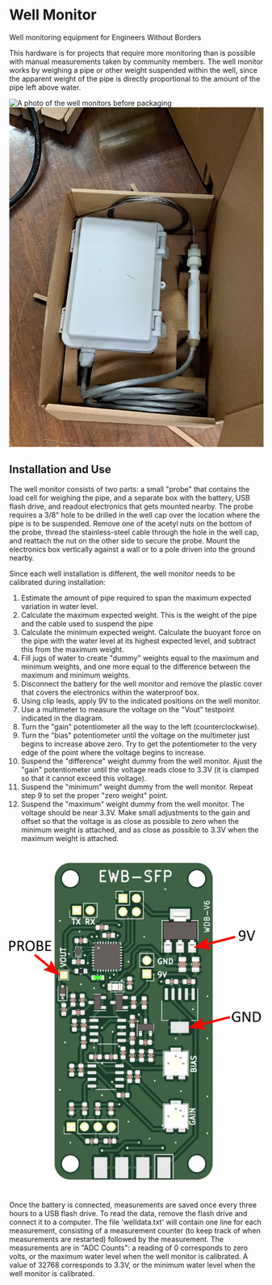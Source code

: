 # Well Monitor
Well monitoring equipment for Engineers Without Borders

This hardware is for projects that require more monitoring than is possible with manual measurements taken by community members. The well monitor works by weighing a pipe or other weight suspended within the well, since the apparent weight of the pipe is directly proportional to the amount of the pipe left above water.

![A photo of the well monitors before packaging](https://github.com/hansgaensbauer/Well-Monitor/blob/main/pictures/20231202_203634.jpg?raw=true)
![A well monitor in its packaging](https://github.com/hansgaensbauer/Well-Monitor/blob/main/pictures/20231202_212907.jpg?raw=true)

## Installation and Use
The well monitor consists of two parts: a small "probe" that contains the load cell for weighing the pipe, and a separate box with the battery, USB flash drive, and readout electronics that gets mounted nearby. The probe requires a 3/8" hole to be drilled in the well cap over the location where the pipe is to be suspended. Remove one of the acetyl nuts on the bottom of the probe, thread the stainless-steel cable through the hole in the well cap, and reattach the nut on the other side to secure the probe. Mount the electronics box vertically against a wall or to a pole driven into the ground nearby. 

Since each well installation is different, the well monitor needs to be calibrated during installation:
1. Estimate the amount of pipe required to span the maximum expected variation in water level.
2. Calculate the maximum expected weight. This is the weight of the pipe and the cable used to suspend the pipe
3. Calculate the minimum expected weight. Calculate the buoyant force on the pipe with the water level at its highest expected level, and subtract this from the maximum weight.
4. Fill jugs of water to create "dummy" weights equal to the maximum and minimum weights, and one more equal to the difference between the maximum and minimum weights.
5. Disconnect the battery for the well monitor and remove the plastic cover that covers the electronics within the waterproof box.
6. Using clip leads, apply 9V to the indicated positions on the well monitor.
7. Use a multimeter to measure the voltage on the "Vout" testpoint indicated in the diagram.
8. Turn the "gain" potentiometer all the way to the left (counterclockwise).
9. Turn the "bias" potentiometer until the voltage on the multimeter just begins to increase above zero. Try to get the potentiometer to the very edge of the point where the voltage begins to increase.
10. Suspend the "difference" weight dummy from the well monitor. Ajust the "gain" potentiometer until the voltage reads close to 3.3V (it is clamped so that it cannot exceed this voltage).
11. Suspend the "minimum" weight dummy from the well monitor. Repeat step 9 to set the proper "zero weight" point.
12. Suspend the "maximum" weight dummy from the well monitor. The voltage should be near 3.3V. Make small adjustments to the gain and offset so that the voltage is as close as possible to zero when the minimum weight is attached, and as close as possible to 3.3V when the maximum weight is attached.

![Calibration Diagram](https://github.com/hansgaensbauer/Well-Monitor/blob/main/pictures/calibration.png?raw=true)

Once the battery is connected, measurements are saved once every three hours to a USB flash drive. To read the data, remove the flash drive and connect it to a computer. The file 'welldata.txt' will contain one line for each measurement, consisting of a measurement counter (to keep track of when measurements are restarted) followed by the measurement. The measurements are in "ADC Counts": a reading of 0 corresponds to zero volts, or the maximum water level when the well monitor is calibrated. A value of 32768 corresponds to 3.3V, or the minimum water level when the well monitor is calibrated.
